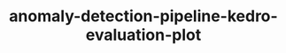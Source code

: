 ---
schema: default
title: anomaly-detection-pipeline-kedro-evaluation-plot
organization: demo_org
notes: type = kedro_mlflow.io.artifacts.mlflow_artifact_dataset.MatplotlibWriter.MlflowMatplotlibWriter
resources:
  - name: anomaly-detection-pipeline-kedro-evaluation-plot
    url: 'https://github.com/ResponsibleAIML/django-kedro/tree/main/kedro-projects/anomaly-detection-pipeline-kedro/data/08_reporting/auc_plots.png'
    format: png
category:
  - 08-reporting
maintainer: 
maintainer_email: 
project:
  - anomaly-detection-pipeline-kedro
preview: |
  
---